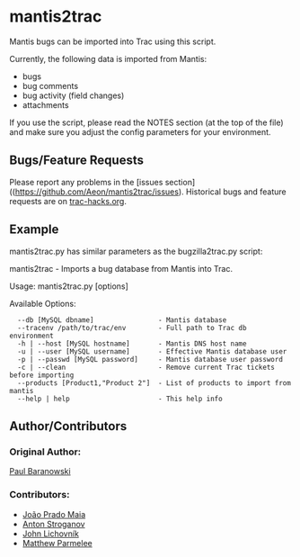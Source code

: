 # mantis2trac #

Mantis bugs can be imported into Trac using this script.

Currently, the following data is imported from Mantis:
  * bugs
  * bug comments
  * bug activity (field changes)
  * attachments

If you use the script, please read the NOTES section (at the top of the file) and make sure you adjust the config parameters for your environment.

## Bugs/Feature Requests ##

Please report any problems in the [issues section]((https://github.com/Aeon/mantis2trac/issues).
Historical bugs and feature requests are on [trac-hacks.org](http://trac-hacks.org/report/9?COMPONENT=MantisImportScript).

## Example ##

mantis2trac.py has similar parameters as the bugzilla2trac.py script:

mantis2trac - Imports a bug database from Mantis into Trac.

Usage: mantis2trac.py [options] 

Available Options:
```
  --db [MySQL dbname]                - Mantis database
  --tracenv /path/to/trac/env        - Full path to Trac db environment
  -h | --host [MySQL hostname]       - Mantis DNS host name
  -u | --user [MySQL username]       - Effective Mantis database user
  -p | --passwd [MySQL password]     - Mantis database user password
  -c | --clean                       - Remove current Trac tickets before importing
  --products [Product1,"Product 2"]  - List of products to import from mantis
  --help | help                      - This help info
```

## Author/Contributors ##

### Original Author: ###
[Paul Baranowski](http://paulbaranowski.org/)

### Contributors: ###
 * [João Prado Maia](http://pessoal.org/)
 * [Anton Stroganov](http://github.com/Aeon)
 * [John Lichovník](http://ufo.cz)
 * [Matthew Parmelee](http://interworx.com)
